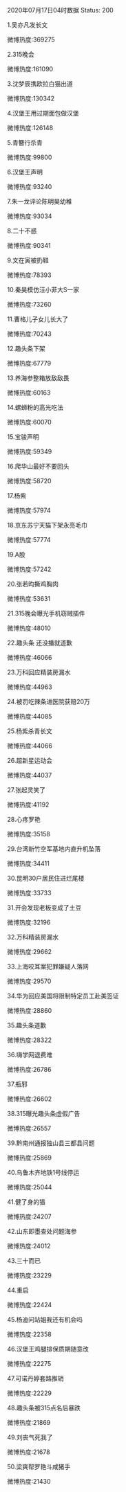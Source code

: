 2020年07月17日04时数据
Status: 200

1.吴亦凡发长文

微博热度:369275

2.315晚会

微博热度:161090

3.沈梦辰携欧拉白猫出道

微博热度:130342

4.汉堡王用过期面包做汉堡

微博热度:126148

5.青簪行杀青

微博热度:99800

6.汉堡王声明

微博热度:93240

7.朱一龙评论陈明昊幼稚

微博热度:93034

8.二十不惑

微博热度:90341

9.文在寅被扔鞋

微博热度:78393

10.秦昊模仿汪小菲大S一家

微博热度:73260

11.曹格儿子女儿长大了

微博热度:70243

12.趣头条下架

微博热度:67779

13.养海参整箱放敌敌畏

微博热度:60163

14.螺蛳粉的高光吃法

微博热度:60070

15.宝骏声明

微博热度:59349

16.爬华山最好不要回头

微博热度:58720

17.杨紫

微博热度:57974

18.京东苏宁天猫下架永亮毛巾

微博热度:57774

19.A股

微博热度:57242

20.张若昀撕鸡胸肉

微博热度:53631

21.315晚会曝光手机窃贼插件

微博热度:48010

22.趣头条 还没播就道歉

微博热度:46066

23.万科回应精装房漏水

微博热度:44963

24.被罚吃辣条进医院获赔20万

微博热度:44085

25.杨紫杀青长文

微博热度:44066

26.超新星运动会

微博热度:44037

27.张起灵笑了

微博热度:41192

28.心疼罗艳

微博热度:35158

29.台湾新竹空军基地内直升机坠落

微博热度:34411

30.昆明30户居民住进烂尾楼

微博热度:33733

31.开会发现老板变成了土豆

微博热度:32196

32.万科精装房漏水

微博热度:29662

33.上海咬耳案犯罪嫌疑人落网

微博热度:29570

34.华为回应美国将限制特定员工赴美签证

微博热度:28860

35.趣头条道歉

微博热度:28322

36.嗨学网退费难

微博热度:26786

37.瓶邪

微博热度:26602

38.315曝光趣头条虚假广告

微博热度:26557

39.黔南州通报独山县三都县问题

微博热度:25869

40.乌鲁木齐地铁1号线停运

微博热度:25044

41.健了身的猫

微博热度:24207

42.山东即墨查处问题海参

微博热度:24012

43.三十而已

微博热度:23229

44.重启

微博热度:22424

45.杨迪问站姐我还有机会吗

微博热度:22358

46.汉堡王鸡腿排保质期随意改

微博热度:22275

47.可诺丹婷套路推销

微博热度:22229

48.趣头条被315点名后暴跌

微博热度:21869

49.刘丧气死我了

微博热度:21678

50.梁爽帮罗艳斗咸猪手

微博热度:21430

